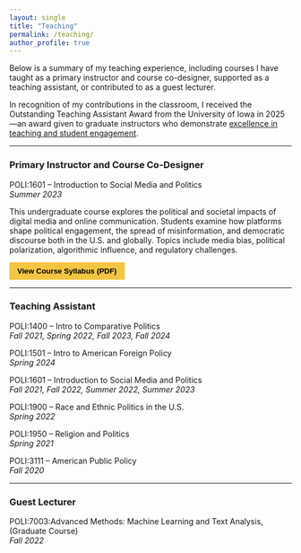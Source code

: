 ```yaml
---
layout: single
title: "Teaching"
permalink: /teaching/
author_profile: true
---
```


Below is a summary of my teaching experience, including courses I have taught as a primary instructor and course co-designer, supported as a teaching assistant, or contributed to as a guest lecturer.

In recognition of my contributions in the classroom, I received the Outstanding Teaching Assistant Award from the University of Iowa in 2025—an award given to graduate instructors who demonstrate [excellence in teaching and student engagement](https://cot.org.uiowa.edu/teaching-awards/outstanding-teaching-assistant-awards#accordion-item-326-0).

---
### Primary Instructor and Course Co-Designer

POLI:1601 – Introduction to Social Media and Politics
<br>
  _Summer 2023_

This undergraduate course explores the political and societal impacts of digital media and online communication. Students examine how platforms shape political engagement, the spread of misinformation, and democratic discourse both in the U.S. and globally. Topics include media bias, political polarization, algorithmic influence, and regulatory challenges.

<a href="/POLI_1601_Summer2023.pdf" target="_blank">
  <button style="background-color:#f4c542; border:none; padding:8px 14px; font-weight:bold; cursor:pointer;">
    View Course Syllabus (PDF)
  </button>
</a>

---

### Teaching Assistant

POLI:1400 – Intro to Comparative Politics
<br>
  _Fall 2021, Spring 2022, Fall 2023, Fall 2024_

POLI:1501 – Intro to American Foreign Policy
<br>
  _Spring 2024_

POLI:1601 – Introduction to Social Media and Politics
<br>
  _Fall 2021, Fall 2022, Summer 2022, Summer 2023_

POLI:1900 – Race and Ethnic Politics in the U.S.
<br>
  _Spring 2022_

POLI:1950 – Religion and Politics
<br>
  _Spring 2021_

POLI:3111 – American Public Policy
<br>
  _Fall 2020_

---

### Guest Lecturer

POLI:7003:Advanced Methods: Machine Learning and Text Analysis, (Graduate Course)
<br>
  _Fall 2022_
